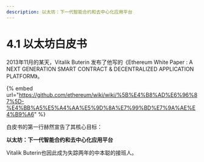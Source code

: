 ```yaml
---
description: 以太坊：下一代智能合约和去中心化应用平台
---
```


# 4.1 以太坊白皮书

2013年11月的某天，Vitalik Buterin 发布了他写的《Ethereum White Paper : A NEXT GENERATION SMART CONTRACT & DECENTRALIZED APPLICATION PLATFORM》。

{% embed url="https://github.com/ethereum/wiki/wiki/%5B%E4%B8%AD%E6%96%87%5D-%E4%BB%A5%E5%A4%AA%E5%9D%8A%E7%99%BD%E7%9A%AE%E4%B9%A6" %}

白皮书的第一行赫然宣告了其核心目标：

**以太坊：下一代智能合约和去中心化应用平台**

Vitalik Buterin也因此成为失踪两年的中本聪的接班人。
